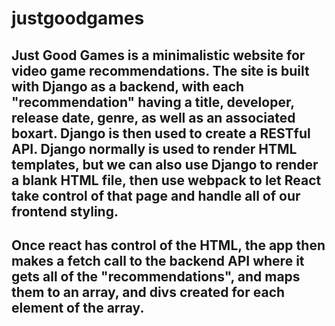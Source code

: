 # justgoodgames
## Just Good Games is a minimalistic website for video game recommendations. The site is built with Django as a backend, with each "recommendation" having a title, developer, release date, genre, as well as an associated boxart. Django is then used to create a RESTful API. Django normally is used to render HTML templates, but we can also use Django to render a blank HTML file, then use webpack to let React take control of that page and handle all of our frontend styling. 

## Once react has control of the HTML, the app then makes a fetch call to the backend API where it gets all of the "recommendations", and maps them to an array, and divs created for each element of the array. 
